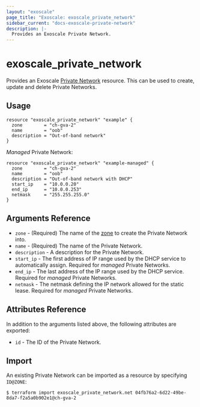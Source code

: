 ```yaml
---
layout: "exoscale"
page_title: "Exoscale: exoscale_private_network"
sidebar_current: "docs-exoscale-private-network"
description: |-
  Provides an Exoscale Private Network.
---
```


# exoscale\_private\_network

Provides an Exoscale [Private Network][privnet-doc] resource. This can be used to create, update and delete Private Networks.


## Usage

```hcl
resource "exoscale_private_network" "example" {
  zone        = "ch-gva-2"
  name        = "oob"
  description = "Out-of-band network"
}
```

*Managed* Private Network:

```hcl
resource "exoscale_private_network" "example-managed" {
  zone        = "ch-gva-2"
  name        = "oob"
  description = "Out-of-band network with DHCP"
  start_ip    = "10.0.0.20"
  end_ip      = "10.0.0.253"
  netmask     = "255.255.255.0"
}
```


## Arguments Reference

* `zone` - (Required) The name of the [zone][zone] to create the Private Network into.
* `name` - (Required) The name of the Private Network.
* `description` - A description for the Private Network.
* `start_ip` - The first address of IP range used by the DHCP service to automatically assign. Required for *managed* Private Networks.
* `end_ip` - The last address of the IP range used by the DHCP service. Required for *managed* Private Networks.
* `netmask` - The netmask defining the IP network allowed for the static lease. Required for *managed* Private Networks.


## Attributes Reference

In addition to the arguments listed above, the following attributes are exported:

* `id` - The ID of the Private Network.


## Import

An existing Private Network can be imported as a resource by specifying `ID@ZONE`:

```console
$ terraform import exoscale_private_network.net 04fb76a2-6d22-49be-8da7-f2a5a0b902e1@ch-gva-2
```


[privnet-doc]: https://community.exoscale.com/documentation/compute/private-networks/
[zone]: https://www.exoscale.com/datacenters/

